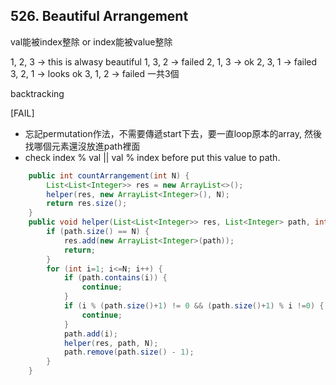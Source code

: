 ## 526. Beautiful Arrangement

val能被index整除 or index能被value整除

1, 2, 3 -> this is alwasy beautiful
1, 3, 2 -> failed
2, 1, 3 -> ok
2, 3, 1 -> failed
3, 2, 1 -> looks ok
3, 1, 2 -> failed
一共3個

backtracking 

[FAIL]

* 忘記permutation作法，不需要傳遞start下去，要一直loop原本的array, 然後找哪個元素還沒放進path裡面
* check index % val || val % index before put this value to path.

```java
    public int countArrangement(int N) {
        List<List<Integer>> res = new ArrayList<>();
        helper(res, new ArrayList<Integer>(), N);
        return res.size();
    }
    public void helper(List<List<Integer>> res, List<Integer> path, int N) {
        if (path.size() == N) {
            res.add(new ArrayList<Integer>(path));
            return;
        }
        for (int i=1; i<=N; i++) {
            if (path.contains(i)) {
                continue;
            }
            if (i % (path.size()+1) != 0 && (path.size()+1) % i !=0) {
                continue;
            }
            path.add(i);
            helper(res, path, N);
            path.remove(path.size() - 1);
        }
    }
```

